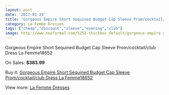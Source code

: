 ```yaml
---
layout: post
date: '2017-01-29'
title: "Gorgeous Empire Short Sequined Budget Cap Sleeve Prom/cocktail/club Dress La Femme18652"
category: La Femme Dresses
tags: ["cheap","discount","sleeve","evening","club"]
image: http://www.neoformal.com/5251-thickbox_default/gorgeous-empire-short-sequined-budget-cap-sleeve-prom-cocktail-club-dress-la-femme18652.jpg
---
```

Gorgeous Empire Short Sequined Budget Cap Sleeve Prom/cocktail/club Dress La Femme18652

On Sales: **$383.99**
<a href="https://www.neoformal.com/en/la-femme-dresses/1927-gorgeous-empire-short-sequined-budget-cap-sleeve-prom-cocktail-club-dress-la-femme18652.html"><amp-img layout="responsive" width="600" height="600" src="//www.neoformal.com/5251-thickbox_default/gorgeous-empire-short-sequined-budget-cap-sleeve-prom-cocktail-club-dress-la-femme18652.jpg" alt="Gorgeous Empire Short Sequined Budget Cap Sleeve Prom/cocktail/club Dress La Femme18652 0" /></a>
<a href="https://www.neoformal.com/en/la-femme-dresses/1927-gorgeous-empire-short-sequined-budget-cap-sleeve-prom-cocktail-club-dress-la-femme18652.html"><amp-img layout="responsive" width="600" height="600" src="//www.neoformal.com/5252-thickbox_default/gorgeous-empire-short-sequined-budget-cap-sleeve-prom-cocktail-club-dress-la-femme18652.jpg" alt="Gorgeous Empire Short Sequined Budget Cap Sleeve Prom/cocktail/club Dress La Femme18652 1" /></a>

Buy it: [Gorgeous Empire Short Sequined Budget Cap Sleeve Prom/cocktail/club Dress La Femme18652](https://www.neoformal.com/en/la-femme-dresses/1927-gorgeous-empire-short-sequined-budget-cap-sleeve-prom-cocktail-club-dress-la-femme18652.html "Gorgeous Empire Short Sequined Budget Cap Sleeve Prom/cocktail/club Dress La Femme18652")

View more: [La Femme Dresses](https://www.neoformal.com/en/16-la-femme-dresses "La Femme Dresses")